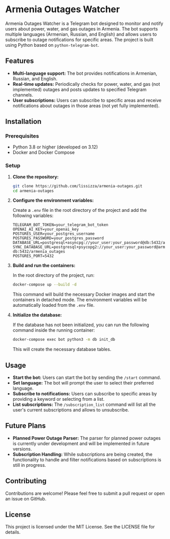 # Armenia Outages Watcher

Armenia Outages Watcher is a Telegram bot designed to monitor and notify users about power, water, and gas outages in Armenia. The bot supports multiple languages (Armenian, Russian, and English) and allows users to subscribe to outage notifications for specific areas. The project is built using Python based on `python-telegram-bot`.

## Features

- **Multi-language support:** The bot provides notifications in Armenian, Russian, and English.
- **Real-time updates:** Periodically checks for power, water, and gas (not implemented) outages and posts updates to specified Telegram channels.
- **User subscriptions:** Users can subscribe to specific areas and receive notifications about outages in those areas (not yet fully implemented).

## Installation

### Prerequisites

- Python 3.8 or higher (developed on 3.12)
- Docker and Docker Compose

### Setup

1. **Clone the repository:**

   ```bash
   git clone https://github.com/lissizza/armenia-outages.git
   cd armenia-outages
   ```

2. **Configure the environment variables:**

   Create a `.env` file in the root directory of the project and add the following variables:

   ```plaintext
   TELEGRAM_BOT_TOKEN=your_telegram_bot_token
   OPENAI_AI_KEY=your_openai_key
   POSTGRES_USER=your_postgres_username
   POSTGRES_PASSWORD=your_postgres_password
   DATABASE_URL=postgresql+asyncpg://your_user:your_password@db:5432/armenia_outages
   SYNC_DATABASE_URL=postgresql+psycopg2://your_user:your_password@armenia-db:5432/armenia_outages
   POSTGRES_PORT=5432
   ```

3. **Build and run the containers:**

   In the root directory of the project, run:

   ```bash
   docker-compose up --build -d
   ```

   This command will build the necessary Docker images and start the containers in detached mode. The environment variables will be automatically loaded from the `.env` file.

4. **Initialize the database:**

   If the database has not been initialized, you can run the following command inside the running container:

   ```bash
   docker-compose exec bot python3 -m db init_db
   ```

   This will create the necessary database tables.

## Usage

- **Start the bot:** Users can start the bot by sending the `/start` command.
- **Set language:** The bot will prompt the user to select their preferred language.
- **Subscribe to notifications:** Users can subscribe to specific areas by providing a keyword or selecting from a list.
- **List subscriptions:** The `/subscription_list` command will list all the user's current subscriptions and allows to unsubscribe.

## Future Plans

- **Planned Power Outage Parser:** The parser for planned power outages is currently under development and will be implemented in future versions.
- **Subscription Handling:** While subscriptions are being created, the functionality to handle and filter notifications based on subscriptions is still in progress.

## Contributing

Contributions are welcome! Please feel free to submit a pull request or open an issue on GitHub.

## License

This project is licensed under the MIT License. See the LICENSE file for details.
